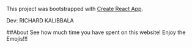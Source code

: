 This project was bootstrapped with [Create React App](https://github.com/facebook/create-react-app).

Dev: RICHARD KALIBBALA

##About
See how much time you have spent on this website!
Enjoy the Emojis!!!
